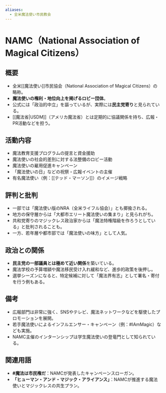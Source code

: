 ```yaml
---
aliases:
  - 全米魔法使い市民教会
---
```

# NAMC（National Association of Magical Citizens）

## 概要
- 全米[[魔法使い]]市民協会（National Association of Magical Citizens）の略称。
- **魔法使いの権利・地位向上を掲げるロビー団体**。
- 公式には「政治的中立」を謳っているが、実際には**民主党寄り**と見られている。
- [[魔法省|USDM]]（アメリカ魔法省）とは定期的に協議関係を持ち、広報・PR活動などを担う。

## 活動内容
- 魔法教育支援プログラムの提言と資金援助
- 魔法使いの社会的差別に対する法整備のロビー活動
- 魔法使いの雇用促進キャンペーン
- 「魔法使いの日」などの祝祭・広報イベントの主催
- 有名魔法使い（例：[[テッド・マーソン]]）のイメージ戦略

## 評判と批判
- 一部では「魔法使い版のNRA（全米ライフル協会）」とも揶揄される。
- 地方の保守層からは「大都市エリート魔法使いの集まり」と見られがち。
- 共和党寄りのマジックレス政治家からは「魔法特権階級を作ろうとしている」と批判されることも。
- 一方、若年層や都市部では「魔法使いの味方」として人気。

## 政治との関係
- **民主党の一部議員とは極めて近い関係**を築いている。
- 魔法学校の予算増額や魔法移民受け入れ緩和など、進歩的政策を後押し。
- 選挙シーズンになると、特定候補に対して「魔法界有志」として署名・寄付を行う例もある。

## 備考
- 広報部門は非常に強く、SNSやテレビ、魔法ネットワークなどを駆使したプロモーションを展開。
- 若手魔法使いによるインフルエンサー・キャンペーン（例：#IAmMagic）なども実施。
- NAMC主催のインターンシップは学生魔法使いの登竜門として知られている。

## 関連用語
- **#魔法は市民権だ**：NAMCが発表したキャンペーンスローガン。
- **「ヒューマン・アンド・マジック・アライアンス」**：NAMCが推進する魔法使いとマジックレスの共生プラン。
